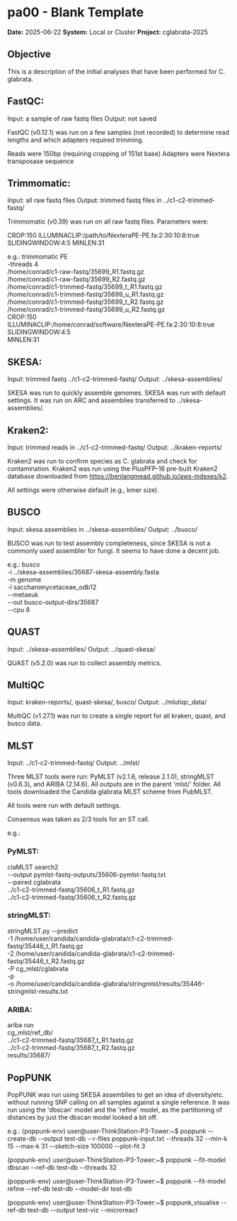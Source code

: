 # pa00 - Blank Template

**Date:** 2025-06-22
**System:** Local or Cluster
**Project:** cglabrata-2025

## Objective
This is a description of the initial analyses that have been performed for C. glabrata.


## FastQC:

Input: a sample of raw fastq files
Output: not saved

FastQC (v0.12.1) was run on a few samples (not recorded) to determine read lengths and which 
adapters required trimming.

Reads were 150bp (requiring cropping of 151st base)
Adapters were Nextera transposase sequence


## Trimmomatic:

Input: all raw fastq files
Output: trimmed fastq files in ../c1-c2-trimmed-fastq/

Trimmomatic (v0.39) was run on all raw fastq files. Parameters were:

CROP:150
ILLUMINACLIP:/path/to/NexteraPE-PE.fa:2:30:10:8:true
SLIDINGWINDOW:4:5
MINLEN:31

e.g.:
trimmomatic PE \
    -threads 4 \
    /home/conrad/c1-raw-fastq/35699_R1.fastq.gz \
    /home/conrad/c1-raw-fastq/35699_R2.fastq.gz \
    /home/conrad/c1-trimmed-fastq/35699_t_R1.fastq.gz \
    /home/conrad/c1-trimmed-fastq/35699_u_R1.fastq.gz \
    /home/conrad/c1-trimmed-fastq/35699_t_R2.fastq.gz \
    /home/conrad/c1-trimmed-fastq/35699_u_R2.fastq.gz \
    CROP:150 \
    ILLUMINACLIP:/home/conrad/software/NexteraPE-PE.fa:2:30:10:8:true \
    SLIDINGWINDOW:4:5 \
    MINLEN:31


## SKESA:

Input: trimmed fastq ../c1-c2-trimmed-fastq/
Output: ../skesa-assemblies/

SKESA was run to quickly assemble genomes. SKESA was run with default settings. It was run on ARC 
and assemblies transferred to ../skesa-assemblies/.


## Kraken2:

Input: trimmed reads in ../c1-c2-trimmed-fastq/
Output: ../kraken-reports/

Kraken2 was run to confirm species as C. glabrata and check for contamination. 
Kraken2 was run using the PlusPFP-16 pre-built Kraken2 database downloaded from 
https://benlangmead.github.io/aws-indexes/k2.

All settings were otherwise default (e.g., kmer size).


## BUSCO

Input: skesa assemblies in ../skesa-assemblies/
Output: ../busco/

BUSCO was run to test assembly completeness, since SKESA is not a commonly used assembler for fungi. 
It seems to have done a decent job.

e.g.:
busco \
    -i ../skesa-assemblies/35687-skesa-assembly.fasta \
    -m genome \
    -l saccharomycetaceae_odb12 \
    --metaeuk \
    --out busco-output-dirs/35687 \
    --cpu 8


## QUAST

Input: ../skesa-assemblies/
Output: ../quast-skesa/

QUAST (v5.2.0) was run to collect assembly metrics.


## MultiQC

Input: kraken-reports/, quast-skesa/, busco/
Output: ../mlutiqc_data/

MultiQC (v1.27.1) was run to create a single report for all kraken, quast, and busco data.


## MLST

Input: ../c1-c2-trimmed-fastq/
Output: ../mlst/

Three MLST tools were run: PyMLST (v2.1.6, release 2.1.0), stringMLST (v0.6.3), and ARIBA (2.14.6). 
All outputs are in the parent 'mlst/' folder. All tools downloaded the Candida glabrata MLST scheme 
from PubMLST.

All tools were run with default settings.

Consensus was taken as 2/3 tools for an ST call.

e.g.:
### PyMLST:
claMLST search2 \
    --output pymlst-fastq-outputs/35606-pymlst-fastq.txt \
    --paired cglabrata \
    ../c1-c2-trimmed-fastq/35606_t_R1.fastq.gz \
    ../c1-c2-trimmed-fastq/35606_t_R2.fastq.gz

### stringMLST:
stringMLST.py --predict \
    -1 /home/user/candida/candida-glabrata/c1-c2-trimmed-fastq/35446_t_R1.fastq.gz \
    -2 /home/user/candida/candida-glabrata/c1-c2-trimmed-fastq/35446_t_R2.fastq.gz \
    -P cg_mlst/cglabrata \
    -p \
    -o /home/user/candida/candida-glabrata/stringmlst/results/35446-stringmlst-results.txt

### ARIBA:
ariba run \
    cg_mlst/ref_db/ \
    ../c1-c2-trimmed-fastq/35687_t_R1.fastq.gz \
    ../c1-c2-trimmed-fastq/35687_t_R2.fastq.gz \
    results/35687/


## PopPUNK

PopPUNK was run using SKESA assemblies to get an idea of diversity/etc. without running SNP calling 
on all samples against a single reference. It was run using the 'dbscan' model and the 'refine' model, 
as the partitioning of distances by just the dbscan model looked a bit off.

e.g.:
(poppunk-env) user@user-ThinkStation-P3-Tower:~$ poppunk --create-db --output test-db --r-files poppunk-input.txt --threads 32 --min-k 15 --max-k 31 --sketch-size 100000 --plot-fit 3

(poppunk-env) user@user-ThinkStation-P3-Tower:~$ poppunk --fit-model dbscan --ref-db test-db --threads 32

(poppunk-env) user@user-ThinkStation-P3-Tower:~$ poppunk --fit-model refine --ref-db test-db --model-dir test-db

(poppunk-env) user@user-ThinkStation-P3-Tower:~$ poppunk_visualise --ref-db test-db --output test-viz --microreact
